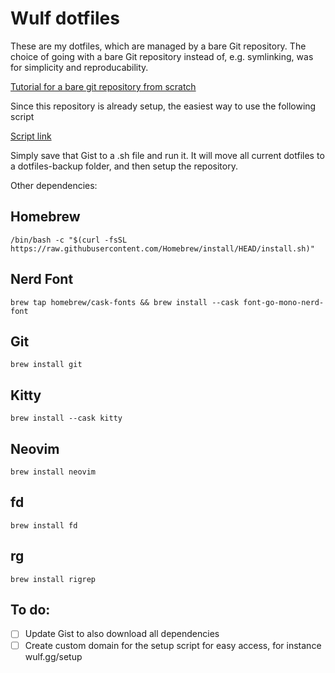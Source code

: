# Wulf dotfiles
These are my dotfiles, which are managed by a bare Git repository. The choice of going with a bare Git repository instead of, e.g. symlinking, was for simplicity and reproducability.

[Tutorial for a bare git repository from scratch](https://www.atlassian.com/git/tutorials/dotfiles)

Since this repository is already setup, the easiest way to use the following script

[Script link](https://gist.github.com/johanwulf/5f3a0d7cad6ba672740c381d945e172b)

Simply save that Gist to a .sh file and run it. It will move all current dotfiles to a dotfiles-backup folder, and then setup the repository.


Other dependencies:

## Homebrew
```
/bin/bash -c "$(curl -fsSL https://raw.githubusercontent.com/Homebrew/install/HEAD/install.sh)"
```

## Nerd Font
```
brew tap homebrew/cask-fonts && brew install --cask font-go-mono-nerd-font
```

## Git
```
brew install git
```

## Kitty
```
brew install --cask kitty
```

## Neovim
```
brew install neovim
```

## fd
```
brew install fd
```

## rg
```
brew install rigrep
```

## To do:
- [ ] Update Gist to also download all dependencies
- [ ] Create custom domain for the setup script for easy access, for instance wulf.gg/setup 
